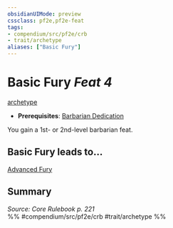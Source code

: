 ```yaml
---
obsidianUIMode: preview
cssclass: pf2e,pf2e-feat
tags:
- compendium/src/pf2e/crb
- trait/archetype
aliases: ["Basic Fury"]
---
```

# Basic Fury  *Feat 4*  
[archetype](archetype.md "Archetype Feat Trait")  

- **Prerequisites**: [Barbarian Dedication](barbarian-dedication.md)

You gain a 1st- or 2nd-level barbarian feat.

## Basic Fury leads to...

[Advanced Fury](advanced-fury.md)

## Summary

*Source: Core Rulebook p. 221*  
%% #compendium/src/pf2e/crb #trait/archetype %%